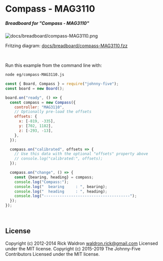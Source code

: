 <!--remove-start-->

# Compass - MAG3110

<!--remove-end-->






##### Breadboard for "Compass - MAG3110"



![docs/breadboard/compass-MAG3110.png](breadboard/compass-MAG3110.png)<br>

Fritzing diagram: [docs/breadboard/compass-MAG3110.fzz](breadboard/compass-MAG3110.fzz)

&nbsp;




Run this example from the command line with:
```bash
node eg/compass-MAG3110.js
```


```javascript
const { Board, Compass } = require("johnny-five");
const board = new Board();

board.on("ready", () => {
  const compass = new Compass({
    controller: "MAG3110",
    // Optionally pre-load the offsets
    offsets: {
      x: [-819, -335],
      y: [702, 1182],
      z: [-293, -13],
    },
  });

  compass.on("calibrated", offsets => {
    // Use this data with the optional "offsets" property above
    // console.log("calibrated:", offsets);
  });

  compass.on("change", () => {
    const {bearing, heading} = compass;
    console.log("Compass:");
    console.log("  bearing     : ", bearing);
    console.log("  heading     : ", heading);
    console.log("--------------------------------------");
  });
});

```








&nbsp;

<!--remove-start-->

## License
Copyright (c) 2012-2014 Rick Waldron <waldron.rick@gmail.com>
Licensed under the MIT license.
Copyright (c) 2015-2019 The Johnny-Five Contributors
Licensed under the MIT license.

<!--remove-end-->
